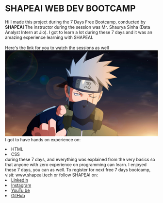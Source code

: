 # SHAPEAI WEB DEV BOOTCAMP
Hi I made this project during the 7 Days Free Bootcamp, conducted by <b> SHAPEAI
</b>
The instructor during the session was Mr. Shaurya Sinha (Data Analyst Intern at Jio). I got to
learn a lot during these 7 days and it was an amazing experience learning with SHAPEAI.
<br><br>Here's the link for you to watch the sessions as well<br>
<a href="https://youtube.com/playlist?list=PL7zl8TDRnbun7K0fECtSMCI2hOCgLBy9a"> 
 <img src="narto2.jpg"> </a>
<br>I got to have hands on experience on:
<li>HTML
<li>CSS
<br>during these 7 days, and everything was explained from the very basics so that
anyone with zero experience on programming can learn.
I enjoyed these 7 days, you can as well. To register for next free 7 days bootcamp, visit:
www.shapeai.tech
or follow SHAPEAI on:
<li><a href=
"https://in.linkedin.com/company/shapeai">LinkedIn</a>
<li><a href=
"https://www.instagram.com/shape.ai/?hl=en">Instagram</a>
<li><a
href=
"https://www.youtube.com/channel/UCTUvDLTW9meuDXWcbmISPdA">YouTu
be</a>
<li><a href=
"https://github.com/shapeai">GitHub</a>
<!DOCTYPE html>
<html>

<head>
	<meta charset="utf-8">
	<title>Button</title>
  <style>

    img{
width:50%;
border:5px dashed salmon;
cursor:pointer;
box-shadow:5px 5px 20px black;

    }
    </style>


</head>

<body>
<img src="BOOTCAMP.png" alt="king">
</body>
</html>
